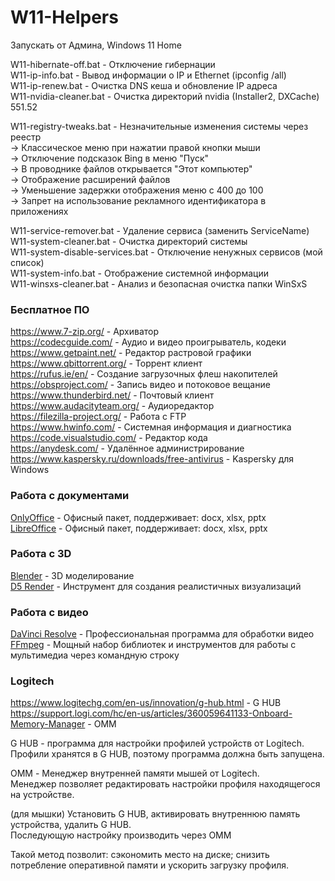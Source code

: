# W11-Helpers

Запускать от Админа, Windows 11 Home

W11-hibernate-off.bat - Отключение гибернации\
W11-ip-info.bat - Вывод информации о IP и Ethernet (ipconfig /all)\
W11-ip-renew.bat - Очистка DNS кеша и обновление IP адреса\
W11-nvidia-cleaner.bat - Очистка директорий nvidia (Installer2, DXCache) 551.52

W11-registry-tweaks.bat - Незначительные изменения системы через реестр\
-> Классическое меню при нажатии правой кнопки мыши\
-> Отключение подсказок Bing в меню "Пуск"\
-> В проводнике файлов открывается "Этот компьютер"\
-> Отображение расширений файлов\
-> Уменьшение задержки отображения меню с 400 до 100\
-> Запрет на использование рекламного идентификатора в приложениях

W11-service-remover.bat - Удаление сервиса (заменить ServiceName)\
W11-system-cleaner.bat - Очистка директорий системы\
W11-system-disable-services.bat - Отключение ненужных сервисов (мой список)\
W11-system-info.bat - Отображение системной информации\
W11-winsxs-cleaner.bat - Анализ и безопасная очистка папки WinSxS

### Бесплатное ПО
https://www.7-zip.org/ - Архиватор\
https://codecguide.com/ - Аудио и видео проигрыватель, кодеки\
https://www.getpaint.net/ - Редактор растровой графики\
https://www.qbittorrent.org/ - Торрент клиент\
https://rufus.ie/en/ - Создание загрузочных флеш накопителей\
https://obsproject.com/ - Запись видео и потоковое вещание\
https://www.thunderbird.net/ - Почтовый клиент\
https://www.audacityteam.org/ - Аудиоредактор\
https://filezilla-project.org/ - Работа с FTP\
https://www.hwinfo.com/ - Системная информация и диагностика\
https://code.visualstudio.com/ - Редактор кода\
https://anydesk.com/ - Удалённое администрирование\
https://www.kaspersky.ru/downloads/free-antivirus - Kaspersky для Windows

### Работа с документами
[OnlyOffice](https://www.onlyoffice.com/download-desktop.aspx) - Офисный пакет, поддерживает: docx, xlsx, pptx\
[LibreOffice](https://www.libreoffice.org/) - Офисный пакет, поддерживает: docx, xlsx, pptx

### Работа c 3D
[Blender](https://www.blender.org/) - 3D моделирование\
[D5 Render](https://www.d5render.com/)  - Инструмент для создания реалистичных визуализаций

### Работа с видео
[DaVinci Resolve](https://www.blackmagicdesign.com/products/davinciresolve) - Профессиональная программа для обработки видео\
[FFmpeg](https://www.ffmpeg.org/) - Мощный набор библиотек и инструментов для работы с мультимедиа через командную строку

### Logitech
https://www.logitechg.com/en-us/innovation/g-hub.html - G HUB\
https://support.logi.com/hc/en-us/articles/360059641133-Onboard-Memory-Manager - OMM

G HUB - программа для настройки профилей устройств от Logitech.\
Профили хранятся в G HUB, поэтому программа должна быть запущена.

OMM - Менеджер внутренней памяти мышей от Logitech.\
Менеджер позволяет редактировать настройки профиля находящегося на устройстве.

(для мышки) Установить G HUB, активировать внутреннюю память устройства, удалить G HUB.\
Последующую настройку производить через OMM

Такой метод позволит: сэкономить место на диске; снизить потребление оперативной памяти и ускорить загрузку профиля.
